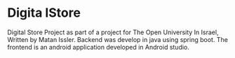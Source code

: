 # Digita lStore

Digital Store Project as part of a project for The Open University In Israel,
Written by Matan Issler.
Backend was develop in java using spring boot.
The frontend is an android application developed in Android studio.
